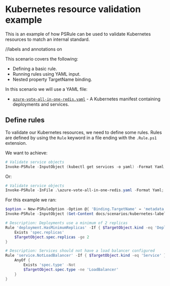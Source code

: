 # Kubernetes resource validation example

This is an example of how PSRule can be used to validate Kubernetes resources to match an internal standard.

//labels and annotations on 

This scenario covers the following:

- Defining a basic rule.
- Running rules using YAML input.
- Nested property TargetName binding.

In this scenario we will use a YAML file:

- [`azure-vote-all-in-one-redis.yaml`](azure-vote-all-in-one-redis.yaml) - A Kubernetes manifest containing deployments and services.

## Define rules

To validate our Kubernetes resources, we need to define some rules. Rules are defined by using the `Rule` keyword in a file ending with the `.Rule.ps1` extension.




We want to achieve:

```powershell
# Validate service objects
Invoke-PSRule -InputObject (kubectl get services -o yaml) -Format Yaml;
```

Or:

```powershell
# Validate service objects
Invoke-PSRule -InFile .\azure-vote-all-in-one-redis.yaml -Format Yaml;
```

For this example we ran:

```powershell
$option = New-PSRuleOption -Option @{ 'Binding.TargetName' = 'metadata.name' }
Invoke-PSRule -InputObject (Get-Content docs/scenarios/kubernetes-labels/azure-vote-all-in-one-redis.yaml -Raw) -Path docs/scenarios/kubernetes-labels -Format Yaml -Option $option;
```

```powershell
# Description: Deployments use a minimum of 2 replicas
Rule 'deployment.HasMinimumReplicas' -If { $TargetObject.kind -eq 'Deployment' } {
    Exists 'spec.replicas'
    $TargetObject.spec.replicas -ge 2
}
```

```powershell
# Description: Services should not have a load balancer configured
Rule 'service.NotLoadBalancer' -If { $TargetObject.kind -eq 'Service' } {
    AnyOf {
        Exists 'spec.type' -Not
        $TargetObject.spec.type -ne 'LoadBalancer'
    }
}
```
